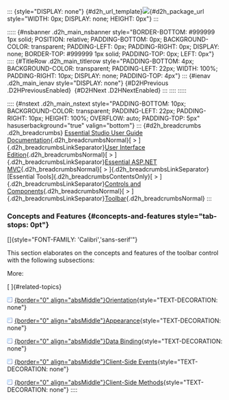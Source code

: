 ::: {style="DISPLAY: none"}
[](ms-xhelp:///?Id=d2h_url_template){#d2h_url_template}![](!package_url!){#d2h_package_url style="WIDTH: 0px; DISPLAY: none; HEIGHT: 0px"}
:::

::::: {#nsbanner .d2h_main_nsbanner style="BORDER-BOTTOM: #999999 1px solid; POSITION: relative; PADDING-BOTTOM: 0px; BACKGROUND-COLOR: transparent; PADDING-LEFT: 0px; PADDING-RIGHT: 0px; DISPLAY: none; BORDER-TOP: #999999 1px solid; PADDING-TOP: 0px; LEFT: 0px"}
:::: {#TitleRow .d2h_main_titlerow style="PADDING-BOTTOM: 4px; BACKGROUND-COLOR: transparent; PADDING-LEFT: 22px; WIDTH: 100%; PADDING-RIGHT: 10px; DISPLAY: none; PADDING-TOP: 4px"}
::: {#ienav .d2h_main_ienav style="DISPLAY: none"}
[](ms-xhelp:///?Id=2e32f27c-3cfa-468d-8f89-c9ad166a4c96){#D2HPrevious .D2HPreviousEnabled}  [](ms-xhelp:///?Id=245435d2-001b-4fb8-b081-1dbded45c23f){#D2HNext .D2HNextEnabled}
:::
::::
:::::

:::: {#nstext .d2h_main_nstext style="PADDING-BOTTOM: 10px; BACKGROUND-COLOR: transparent; PADDING-LEFT: 22px; PADDING-RIGHT: 10px; HEIGHT: 100%; OVERFLOW: auto; PADDING-TOP: 5px" hasuserbackground="true" valign="bottom"}
::: {#d2h_breadcrumbs .d2h_breadcrumbs}
[Essential Studio User Guide Documentation](ms-xhelp:///?Id=12457748-09e3-4d74-a240-8e049cedf030){.d2h_breadcrumbsNormal}[ \> ]{.d2h_breadcrumbsLinkSeparator}[User Interface Edition](ms-xhelp:///?Id=c29296b7-531c-413b-a0ec-488ca1f7f669){.d2h_breadcrumbsNormal}[ \> ]{.d2h_breadcrumbsLinkSeparator}[Essential ASP.NET MVC](ms-xhelp:///?Id=4b14e7d1-65c4-4f67-b1aa-2c37709905a5){.d2h_breadcrumbsNormal}[ \> ]{.d2h_breadcrumbsLinkSeparator}[Essential Tools]{.d2h_breadcrumbsContentsOnly}[ \> ]{.d2h_breadcrumbsLinkSeparator}[Controls and Components](ms-xhelp:///?Id=f0af2fff-6f00-4ca4-85a6-54e41ac5dc96){.d2h_breadcrumbsNormal}[ \> ]{.d2h_breadcrumbsLinkSeparator}[Toolbar](ms-xhelp:///?Id=94b7c290-979a-4cd5-a731-2790fa7b2a94){.d2h_breadcrumbsNormal}
:::

### Concepts and Features {#concepts-and-features style="tab-stops: 0pt"}

[]{style="FONT-FAMILY: 'Calibri','sans-serif'"} 

This section elaborates on the concepts and features of the toolbar control with the following subsections:

More:

[ ]{#related-topics}

[![](button.gif){border="0" align="absMiddle"}Orientation](ms-xhelp:///?Id=6b1359b0-4519-4360-8eaa-2d9bf24cf09a){style="TEXT-DECORATION: none"}

[![](button.gif){border="0" align="absMiddle"}Appearance](ms-xhelp:///?Id=6f68c87c-f6ce-4fb9-afe4-78fa1cc277ee){style="TEXT-DECORATION: none"}

[![](button.gif){border="0" align="absMiddle"}Data Binding](ms-xhelp:///?Id=2554dbc1-772f-4dd0-bf7c-2617ace771d3){style="TEXT-DECORATION: none"}

[![](button.gif){border="0" align="absMiddle"}Client-Side Events](ms-xhelp:///?Id=70a616e2-82c5-4d83-97f0-659edc03edbd){style="TEXT-DECORATION: none"}

[![](button.gif){border="0" align="absMiddle"}Client-Side Methods](ms-xhelp:///?Id=adcd5527-301c-4dcd-99bc-d24aa2239462){style="TEXT-DECORATION: none"}
::::
